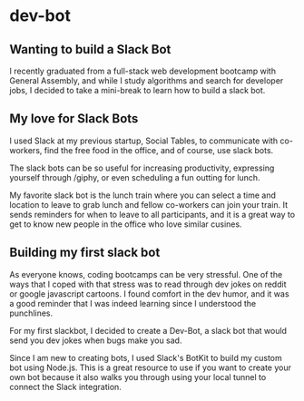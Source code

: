 # dev-bot

## Wanting to build a Slack Bot

I recently graduated from a full-stack web development bootcamp with General Assembly, and while I study algorithms and search for developer jobs, I decided to take a mini-break to learn how to build a slack bot. 

## My love for Slack Bots

I used Slack at my previous startup, Social Tables, to communicate with co-workers, find the free food in the office, and of course, use slack bots. 

The slack bots can be so useful for increasing productivity, expressing yourself through /giphy, or even scheduling a fun outting for lunch. 

My favorite slack bot is the lunch train where you can select a time and location to leave to grab lunch and fellow co-workers can join your train. It sends reminders for when to leave to all participants, and it is a great way to get to know new people in the office who love similar cusines. 

## Building my first slack bot

As everyone knows, coding bootcamps can be very stressful. One of the ways that I coped with that stress was to read through dev jokes on reddit or google javascript cartoons. I found comfort in the dev humor, and it was a good reminder that I was indeed learning since I understood the punchlines. 

For my first slackbot, I decided to create a Dev-Bot, a slack bot that would send you dev jokes when bugs make you sad. 

Since I am new to creating bots, I used Slack's BotKit to build my custom bot using Node.js. This is a great resource to use if you want to create your own bot because it also walks you through using your local tunnel to connect the Slack integration. 





